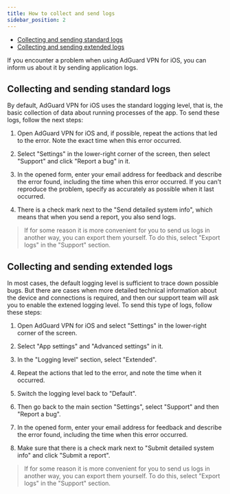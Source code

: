 ```yaml
---
title: How to collect and send logs
sidebar_position: 2
---
```


* [Collecting and sending standard logs](#collecting-and-sending-standard-logs)
* [Collecting and sending extended logs](#Collecting-and-sending-extended-logs)

If you encounter a problem when using AdGuard VPN for iOS, you can inform us about it by sending application logs.

## Collecting and sending standard logs

By default, AdGuard VPN for iOS uses the standard logging level, that is, the basic collection of data about running processes of the app. To send these logs, follow the next steps:

1. Open AdGuard VPN for iOS and, if possible, repeat the actions that led to the error. Note the exact time when this error occurred.

2. Select "Settings" in the lower-right corner of the screen, then select "Support" and click "Report a bug" in it.

3. In the opened form, enter your email address for feedback and describe the error found, including the time when this error occurred. If you can't reproduce the problem, specify as accurately as possible when it last occurred.

4. There is a check mark next to the "Send detailed system info", which means that when you send a report, you also send logs.

>If for some reason it is more convenient for you to send us logs in another way, you can export them yourself. To do this, select "Export logs" in the "Support" section.

## Collecting and sending extended logs

In most cases, the default logging level is sufficient to trace down possible bugs. But there are cases when more detailed technical information about the device and connections is required, and then our support team will ask you to enable the extened logging level. To send this type of logs, follow these steps:

1. Open AdGuard VPN for iOS and select "Settings" in the lower-right corner of the screen.

2. Select "App settings" and "Advanced settings" in it.

3. In the "Logging level" section, select "Extended".

4. Repeat the actions that led to the error, and note the time when it occurred.

5. Switch the logging level back to "Default".

6. Then go back to the main section "Settings", select "Support" and then "Report a bug".

7. In the opened form, enter your email address for feedback and describe the error found, including the time when this error occurred.

8. Make sure that there is a check mark next to "Submit detailed system info" and click "Submit a report".

>If for some reason it is more convenient for you to send us logs in another way, you can export them yourself. To do this, select "Export logs" in the "Support" section.